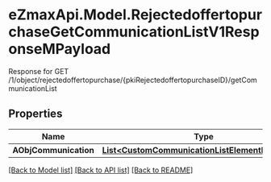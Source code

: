 # eZmaxApi.Model.RejectedoffertopurchaseGetCommunicationListV1ResponseMPayload
Response for GET /1/object/rejectedoffertopurchase/{pkiRejectedoffertopurchaseID}/getCommunicationList

## Properties

Name | Type | Description | Notes
------------ | ------------- | ------------- | -------------
**AObjCommunication** | [**List&lt;CustomCommunicationListElementResponse&gt;**](CustomCommunicationListElementResponse.md) |  | 

[[Back to Model list]](../README.md#documentation-for-models) [[Back to API list]](../README.md#documentation-for-api-endpoints) [[Back to README]](../README.md)

